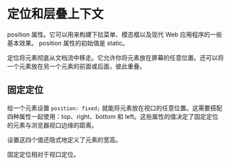 # 定位和层叠上下文

position 属性。它可以用来构建下拉菜单、模态框以及现代 Web 应用程序的一些基本效果。
position 属性的初始值是 static。

定位将元素彻底从文档流中移走。它允许你将元素放在屏幕的任意位置。还可以将一个元素放在另一个元素的前面或后面，彼此重叠。

## 固定定位

给一个元素设置 `position: fixed;` 就能将元素放在视口的任意位置。这需要搭配四种属性一起使用：top、right、bottom 和 left。这些属性的值决定了固定定位的元素与浏览器视口边缘的距离。

设置这四个值还隐式地定义了元素的宽高。

固定定位相对于视口定位。
